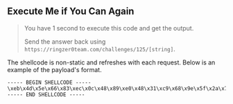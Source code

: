 Execute Me if You Can Again
---------------------------

> You have 1 second to execute this code and get the output.
>
> Send the answer back using `https://ringzer0team.com/challenges/125/[string]`.

The shellcode is non-static and refreshes with each request. Below is an
example of the payload's format.

```text
----- BEGIN SHELLCODE -----
\xeb\x4d\x5e\x66\x83\xec\x0c\x48\x89\xe0\x48\x31\xc9\x68\x9e\x5f\x2a\x7d\x48\x89\xcf\x80\xc1\x0c\x40\x8a\x3e\x40\xf6\xd7\x40\x88\x38\x48\xff\xc6\x68\x93\x2b\x04\x92\x48\xff\xc0\xe2\xea\x2c\x0c\x48\x89\xc6\x68\xa2\xf5\xc6\x16\x48\x31\xc0\x48\x89\xc7\x40\xb7\x01\x04\x01\x48\x89\xc2\x80\xc2\x0b\x0f\x05\x48\x31\xc0\x04\x3c\x0f\x05\xe8\xae\xff\xff\xff\xbd\xaa\xbe\xab\xb5\xb9\xce\xa9\xce\xcf\xae\xcb\xbf\x79\x11\xfb\xba\x6b\x0f\xe9\x1f\xbc\x7f\x36\x2b\x44\x5e\x68\x1d\x1e\x8f\x71\x5b\x52\x41\x4e\x44\x53\x54\x52\x32\x5d
----- END SHELLCODE -----
```
